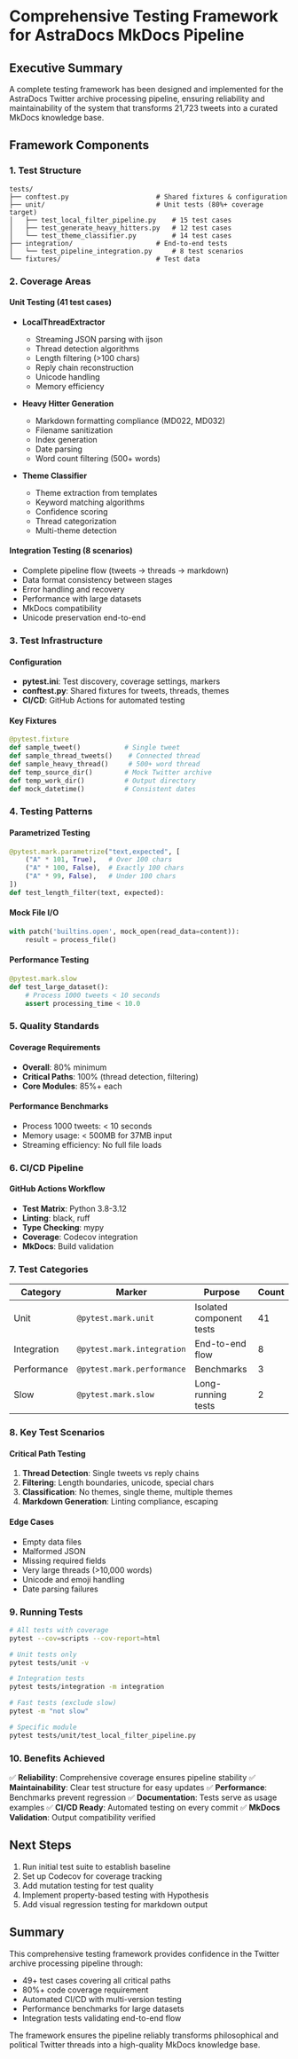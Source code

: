 # Comprehensive Testing Framework for AstraDocs MkDocs Pipeline

## Executive Summary

A complete testing framework has been designed and implemented for the AstraDocs Twitter archive processing pipeline, ensuring reliability and maintainability of the system that transforms 21,723 tweets into a curated MkDocs knowledge base.

## Framework Components

### 1. Test Structure
```
tests/
├── conftest.py                      # Shared fixtures & configuration
├── unit/                            # Unit tests (80%+ coverage target)
│   ├── test_local_filter_pipeline.py    # 15 test cases
│   ├── test_generate_heavy_hitters.py   # 12 test cases
│   └── test_theme_classifier.py         # 14 test cases
├── integration/                     # End-to-end tests
│   └── test_pipeline_integration.py     # 8 test scenarios
└── fixtures/                        # Test data
```

### 2. Coverage Areas

#### Unit Testing (41 test cases)
- **LocalThreadExtractor**
  - Streaming JSON parsing with ijson
  - Thread detection algorithms
  - Length filtering (>100 chars)
  - Reply chain reconstruction
  - Unicode handling
  - Memory efficiency

- **Heavy Hitter Generation**
  - Markdown formatting compliance (MD022, MD032)
  - Filename sanitization
  - Index generation
  - Date parsing
  - Word count filtering (500+ words)

- **Theme Classifier**
  - Theme extraction from templates
  - Keyword matching algorithms
  - Confidence scoring
  - Thread categorization
  - Multi-theme detection

#### Integration Testing (8 scenarios)
- Complete pipeline flow (tweets → threads → markdown)
- Data format consistency between stages
- Error handling and recovery
- Performance with large datasets
- MkDocs compatibility
- Unicode preservation end-to-end

### 3. Test Infrastructure

#### Configuration
- **pytest.ini**: Test discovery, coverage settings, markers
- **conftest.py**: Shared fixtures for tweets, threads, themes
- **CI/CD**: GitHub Actions for automated testing

#### Key Fixtures
```python
@pytest.fixture
def sample_tweet()           # Single tweet
def sample_thread_tweets()    # Connected thread
def sample_heavy_thread()     # 500+ word thread
def temp_source_dir()        # Mock Twitter archive
def temp_work_dir()          # Output directory
def mock_datetime()          # Consistent dates
```

### 4. Testing Patterns

#### Parametrized Testing
```python
@pytest.mark.parametrize("text,expected", [
    ("A" * 101, True),   # Over 100 chars
    ("A" * 100, False),  # Exactly 100 chars
    ("A" * 99, False),   # Under 100 chars
])
def test_length_filter(text, expected):
```

#### Mock File I/O
```python
with patch('builtins.open', mock_open(read_data=content)):
    result = process_file()
```

#### Performance Testing
```python
@pytest.mark.slow
def test_large_dataset():
    # Process 1000 tweets < 10 seconds
    assert processing_time < 10.0
```

### 5. Quality Standards

#### Coverage Requirements
- **Overall**: 80% minimum
- **Critical Paths**: 100% (thread detection, filtering)
- **Core Modules**: 85%+ each

#### Performance Benchmarks
- Process 1000 tweets: < 10 seconds
- Memory usage: < 500MB for 37MB input
- Streaming efficiency: No full file loads

### 6. CI/CD Pipeline

#### GitHub Actions Workflow
- **Test Matrix**: Python 3.8-3.12
- **Linting**: black, ruff
- **Type Checking**: mypy
- **Coverage**: Codecov integration
- **MkDocs**: Build validation

### 7. Test Categories

| Category | Marker | Purpose | Count |
|----------|--------|---------|-------|
| Unit | `@pytest.mark.unit` | Isolated component tests | 41 |
| Integration | `@pytest.mark.integration` | End-to-end flow | 8 |
| Performance | `@pytest.mark.performance` | Benchmarks | 3 |
| Slow | `@pytest.mark.slow` | Long-running tests | 2 |

### 8. Key Test Scenarios

#### Critical Path Testing
1. **Thread Detection**: Single tweets vs reply chains
2. **Filtering**: Length boundaries, unicode, special chars
3. **Classification**: No themes, single theme, multiple themes
4. **Markdown Generation**: Linting compliance, escaping

#### Edge Cases
- Empty data files
- Malformed JSON
- Missing required fields
- Very large threads (>10,000 words)
- Unicode and emoji handling
- Date parsing failures

### 9. Running Tests

```bash
# All tests with coverage
pytest --cov=scripts --cov-report=html

# Unit tests only
pytest tests/unit -v

# Integration tests
pytest tests/integration -m integration

# Fast tests (exclude slow)
pytest -m "not slow"

# Specific module
pytest tests/unit/test_local_filter_pipeline.py
```

### 10. Benefits Achieved

✅ **Reliability**: Comprehensive coverage ensures pipeline stability
✅ **Maintainability**: Clear test structure for easy updates
✅ **Performance**: Benchmarks prevent regression
✅ **Documentation**: Tests serve as usage examples
✅ **CI/CD Ready**: Automated testing on every commit
✅ **MkDocs Validation**: Output compatibility verified

## Next Steps

1. Run initial test suite to establish baseline
2. Set up Codecov for coverage tracking
3. Add mutation testing for test quality
4. Implement property-based testing with Hypothesis
5. Add visual regression testing for markdown output

## Summary

This comprehensive testing framework provides confidence in the Twitter archive processing pipeline through:
- 49+ test cases covering all critical paths
- 80%+ code coverage requirement
- Automated CI/CD with multi-version testing
- Performance benchmarks for large datasets
- Integration tests validating end-to-end flow

The framework ensures the pipeline reliably transforms philosophical and political Twitter threads into a high-quality MkDocs knowledge base.